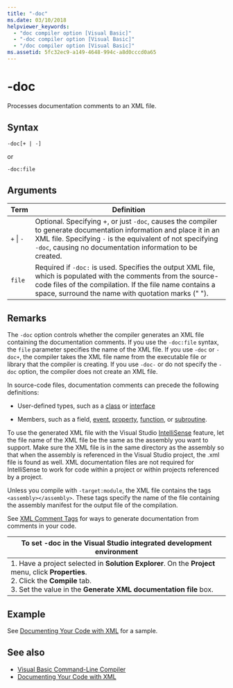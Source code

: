 ```yaml
---
title: "-doc"
ms.date: 03/10/2018
helpviewer_keywords: 
  - "doc compiler option [Visual Basic]"
  - "-doc compiler option [Visual Basic]"
  - "/doc compiler option [Visual Basic]"
ms.assetid: 5fc32ec9-a149-4648-994c-a8d0cccd0a65
---
```

# -doc
Processes documentation comments to an XML file.  
  
## Syntax  
  
```console  
-doc[+ | -]  
```

or  

```console
-doc:file  
```  
  
## Arguments  
  
|Term|Definition|  
|---|---|  
|`+` &#124; `-`|Optional. Specifying +, or just `-doc`, causes the compiler to generate documentation information and place it in an XML file. Specifying `-` is the equivalent of not specifying `-doc`, causing no documentation information to be created.|  
|`file`|Required if `-doc:` is used. Specifies the output XML file, which is populated with the comments from the source-code files of the compilation. If the file name contains a space, surround the name with quotation marks (" ").|  
  
## Remarks  
 The `-doc` option controls whether the compiler generates an XML file containing the documentation comments. If you use the `-doc:file` syntax, the `file` parameter specifies the name of the XML file. If you use `-doc` or `-doc+`, the compiler takes the XML file name from the executable file or library that the compiler is creating. If you use `-doc-` or do not specify the `-doc` option, the compiler does not create an XML file.  
  
 In source-code files, documentation comments can precede the following definitions:  
  
- User-defined types, such as a [class](../../language-reference/statements/class-statement.md) or [interface](../../language-reference/statements/interface-statement.md)  
  
- Members, such as a field, [event](../../language-reference/statements/event-statement.md), [property](../../language-reference/statements/property-statement.md), [function](../../language-reference/statements/function-statement.md), or [subroutine](../../language-reference/statements/sub-statement.md).  
  
 To use the generated XML file with the Visual Studio [IntelliSense](/visualstudio/ide/using-intellisense) feature, let the file name of the XML file be the same as the assembly you want to support. Make sure the XML file is in the same directory as the assembly so that when the assembly is referenced in the Visual Studio project, the .xml file is found as well. XML documentation files are not required for IntelliSense to work for code within a project or within projects referenced by a project.  
  
 Unless you compile with `-target:module`, the XML file contains the tags `<assembly></assembly>`. These tags specify the name of the file containing the assembly manifest for the output file of the compilation.  
  
 See [XML Comment Tags](../../language-reference/xmldoc/index.md) for ways to generate documentation from comments in your code.  
  
|To set -doc in the Visual Studio integrated development environment|  
|---|  
|1.  Have a project selected in **Solution Explorer**. On the **Project** menu, click **Properties**. <br />2.  Click the **Compile** tab.<br />3.  Set the value in the **Generate XML documentation file** box.|  
  
## Example  
 See [Documenting Your Code with XML](../../programming-guide/program-structure/documenting-your-code-with-xml.md) for a sample.  
  
## See also

- [Visual Basic Command-Line Compiler](index.md)
- [Documenting Your Code with XML](../../programming-guide/program-structure/documenting-your-code-with-xml.md)
